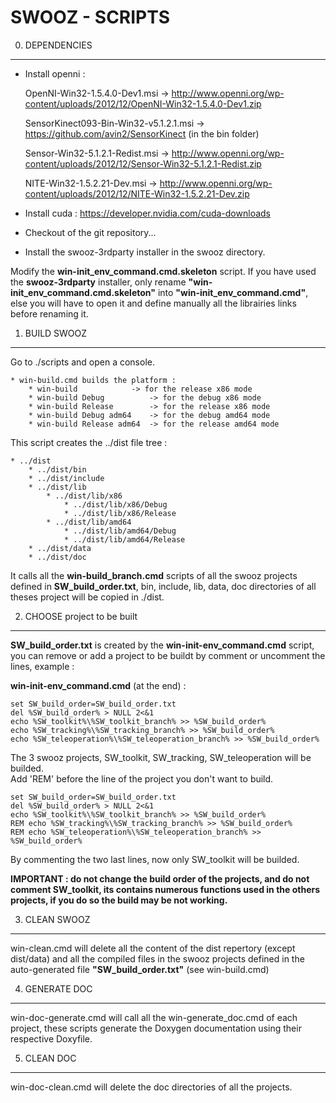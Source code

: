SWOOZ - SCRIPTS
===============

0. DEPENDENCIES
---------------

 * Install openni :

	OpenNI-Win32-1.5.4.0-Dev1.msi -> http://www.openni.org/wp-content/uploads/2012/12/OpenNI-Win32-1.5.4.0-Dev1.zip
	
	SensorKinect093-Bin-Win32-v5.1.2.1.msi -> https://github.com/avin2/SensorKinect (in the bin folder)
	
	Sensor-Win32-5.1.2.1-Redist.msi -> http://www.openni.org/wp-content/uploads/2012/12/Sensor-Win32-5.1.2.1-Redist.zip
	
	NITE-Win32-1.5.2.21-Dev.msi -> http://www.openni.org/wp-content/uploads/2012/12/NITE-Win32-1.5.2.21-Dev.zip  
	 
	
 * Install cuda : https://developer.nvidia.com/cuda-downloads

 * Checkout of the git repository...

 * Install the swooz-3rdparty installer in the swooz directory.


Modify the **win-init_env_command.cmd.skeleton** script.
If you have used the **swooz-3rdparty** installer, only rename **"win-init_env_command.cmd.skeleton"** into **"win-init_env_command.cmd"**, else you will have to open it and define manually all the librairies links before renaming it.


1. BUILD SWOOZ
--------------

Go to ./scripts and open a console.

	* win-build.cmd builds the platform :
		* win-build 		   -> for the release x86 mode
		* win-build Debug          -> for the debug x86 mode 
		* win-build Release  	   -> for the release x86 mode
		* win-build Debug adm64    -> for the debug amd64 mode 
		* win-build Release adm64  -> for the release amd64 mode
	
This script creates the ../dist file tree :  

	* ../dist
		* ../dist/bin
		* ../dist/include
		* ../dist/lib
			* ../dist/lib/x86
				* ../dist/lib/x86/Debug
				* ../dist/lib/x86/Release
			* ../dist/lib/amd64
				* ../dist/lib/amd64/Debug
				* ../dist/lib/amd64/Release
		* ../dist/data
		* ../dist/doc

It calls all the **win-build_branch.cmd** scripts of all the swooz projects defined in **SW_build_order.txt**,
bin, include, lib, data, doc directories of all theses project will be copied in ./dist.



2. CHOOSE project to be built
-----------------------------


**SW_build_order.txt** is created by the **win-init-env_command.cmd** script, you can remove or add a project to be buildt by comment or uncomment the lines, example :

**win-init-env_command.cmd** (at the end) :

	set SW_build_order=SW_build_order.txt
	del %SW_build_order% > NULL 2<&1
	echo %SW_toolkit%\%SW_toolkit_branch% >> %SW_build_order%
	echo %SW_tracking%\%SW_tracking_branch% >> %SW_build_order%
	echo %SW_teleoperation%\%SW_teleoperation_branch% >> %SW_build_order%
	
The 3 swooz projects, SW_toolkit, SW_tracking, SW_teleoperation will be builded.  
Add 'REM' before the line of the project you don't want to build.
	
	set SW_build_order=SW_build_order.txt
	del %SW_build_order% > NULL 2<&1
	echo %SW_toolkit%\%SW_toolkit_branch% >> %SW_build_order%
	REM echo %SW_tracking%\%SW_tracking_branch% >> %SW_build_order%
	REM echo %SW_teleoperation%\%SW_teleoperation_branch% >> %SW_build_order%	
	
By commenting the two last lines, now only SW_toolkit will be builded.
	
__IMPORTANT : do not change the build order of the projects, and do not comment SW_toolkit, its contains numerous 
functions used in the others projects, if you do so the build may be not working.__
	
	
3. CLEAN SWOOZ
--------------
	
win-clean.cmd will delete all the content of the dist repertory (except dist/data) and all the compiled files
in the swooz projects defined in the auto-generated file **"SW_build_order.txt"** (see win-build.cmd)


4. GENERATE DOC
---------------
 
win-doc-generate.cmd will call all the win-generate_doc.cmd of each project, these scripts generate the Doxygen documentation using their respective Doxyfile.

5. CLEAN DOC
------------

win-doc-clean.cmd will delete the doc directories of all the projects.



